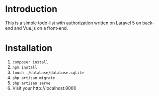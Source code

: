# Introduction

This is a simple todo-list with authorization written on Laravel 5 on back-end and Vue.js on a front-end.

# Installation

1. ```composer install```
2. ```npm install```
3. ```touch ./database/database.sqlite```
4. ```php artisan migrate```
5. ```php artisan serve```
6. Visit your http://localhost:8000